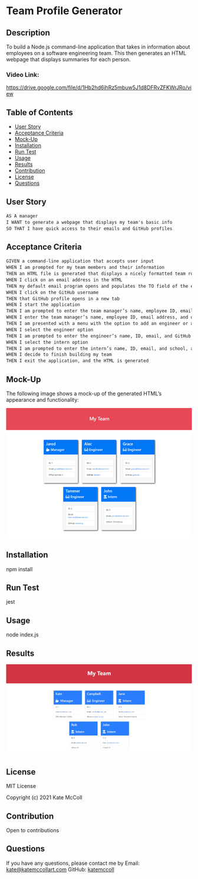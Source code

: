 # Team Profile Generator

## Description
To build a Node.js command-line application that takes in information about employees on a software engineering team. This then generates an HTML webpage that displays summaries for each person.

### Video Link: 
https://drive.google.com/file/d/1Hb2hd6ihRz5mbuw5J1d8DFRvZFKWrJRo/view

## Table of Contents
- [User Story](#user-story)
- [Acceptance Criteria](#acceptance-criteria)
- [Mock-Up](#mock-up)
- [Installation](#installation)
- [Run Test](#run-test)
- [Usage](#usage)
- [Results](#results)
- [Contribution](#contribution)
- [License](#license)
- [Questions](#questions)

## User Story

```md
AS A manager
I WANT to generate a webpage that displays my team's basic info
SO THAT I have quick access to their emails and GitHub profiles
```

## Acceptance Criteria

```md
GIVEN a command-line application that accepts user input
WHEN I am prompted for my team members and their information
THEN an HTML file is generated that displays a nicely formatted team roster based on user input
WHEN I click on an email address in the HTML
THEN my default email program opens and populates the TO field of the email with the address
WHEN I click on the GitHub username
THEN that GitHub profile opens in a new tab
WHEN I start the application
THEN I am prompted to enter the team manager’s name, employee ID, email address, and office number
WHEN I enter the team manager’s name, employee ID, email address, and office number
THEN I am presented with a menu with the option to add an engineer or an intern or to finish building my team
WHEN I select the engineer option
THEN I am prompted to enter the engineer’s name, ID, email, and GitHub username, and I am taken back to the menu
WHEN I select the intern option
THEN I am prompted to enter the intern’s name, ID, email, and school, and I am taken back to the menu
WHEN I decide to finish building my team
THEN I exit the application, and the HTML is generated
```

## Mock-Up

The following image shows a mock-up of the generated HTML’s appearance and functionality:

![HTML webpage titled “My Team” features five boxes listing employee names, titles, and other key info.](./assets/images/10-object-oriented-programming-homework-demo.png)

## Installation
npm install

## Run Test
jest

## Usage
node index.js

## Results
![photo](./assets/images/Result.JPG)


## License
MIT License

Copyright (c) 2021 Kate McColl

## Contribution
Open to contributions

## Questions
If you have any questions, please contact me by Email: kate@katemccollart.com GitHub: [katemccoll](https://github.com/katemccoll)
